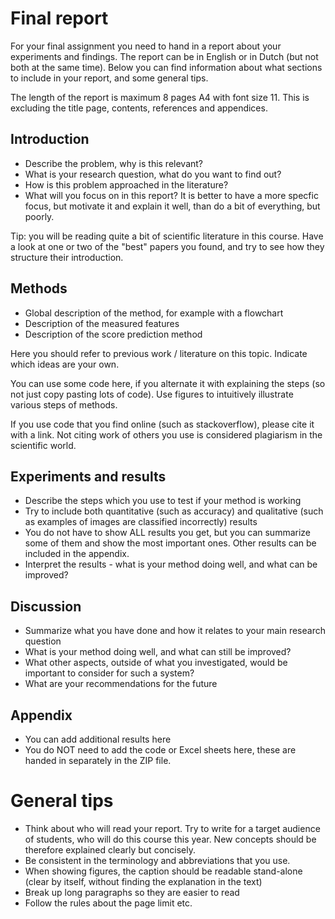 # Final report

For your final assignment you need to hand in a report about your experiments and findings. The report can be in English or in Dutch (but not both at the same time).
Below you can find information about what sections to include in your report, and some general tips.

The length of the report is maximum 8 pages A4 with font size 11. This is excluding the title page, contents, references and appendices.


## Introduction

* Describe the problem, why is this relevant?
* What is your research question, what do you want to find out?
* How is this problem approached in the literature?
* What will you focus on in this report? It is better to have a more specfic focus, but motivate it and explain it well, than do a bit of everything, but poorly.

Tip: you will be reading quite a bit of scientific literature in this course. Have a look at one or two of the "best" papers you found, and try to see how they structure their introduction.

## Methods

* Global description of the method, for example with a flowchart
* Description of the measured features
* Description of the score prediction method

Here you should refer to previous work / literature on this topic. Indicate which ideas are your own.

You can use some code here, if you alternate it with explaining the steps (so not just copy pasting lots of code). Use figures to intuitively illustrate various steps of methods.

If you use code that you find online (such as stackoverflow), please cite it with a link. Not citing work of others you use is considered plagiarism in the scientific world.

## Experiments and results

* Describe the steps which you use to test if your method is working
* Try to include both quantitative (such as accuracy) and qualitative (such as examples of images are classified incorrectly) results
* You do not have to show ALL results you get, but you can summarize some of them and show the most important ones. Other results can be included in the appendix.
* Interpret the results - what is your method doing well, and what can be improved?

## Discussion

* Summarize what you have done and how it relates to your main research question
* What is your method doing well, and what can still be improved?
* What other aspects, outside of what you investigated, would be important to consider for such a system?
* What are your recommendations for the future

## Appendix

* You can add additional results here
* You do NOT need to add the code or Excel sheets here, these are handed in separately in the ZIP file.


# General tips

* Think about who will read your report. Try to write for a target audience of students, who will do this course this year. New concepts should be therefore explained clearly but concisely.
* Be consistent in the terminology and abbreviations that you use.
* When showing figures, the caption should be readable stand-alone (clear by itself, without finding the explanation in the text)
* Break up long paragraphs so they are easier to read
* Follow the rules about the page limit etc.
